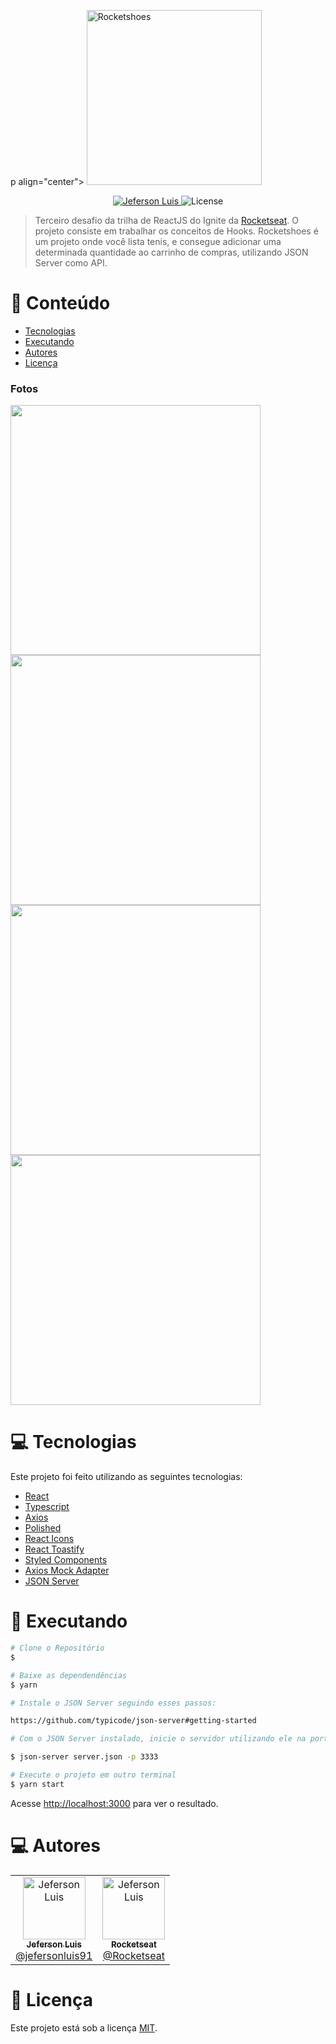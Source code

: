 p align="center">
<img src="" alt="Rocketshoes" width="280"/>

</p>

<p align="center">
   <a href="https://www.linkedin.com/in/jeferson-luis-055720210/">
      <img alt="Jeferson Luis" src="https://img.shields.io/badge/-Jeferson Luis-8257E6?style=flat&logo=Linkedin&logoColor=white" />
   </a>

  <img alt="License" src="https://img.shields.io/badge/license-MIT-8257E6">
</p>

> Terceiro desafio da trilha de ReactJS do Ignite da [Rocketseat](https://github.com/Rocketseat). O projeto consiste em trabalhar os conceitos de Hooks. Rocketshoes é um projeto onde você lista tenis, e consegue adicionar uma determinada quantidade ao carrinho de compras, utilizando JSON Server como API.

# :pushpin: Conteúdo

- [Tecnologias](#computer-tecnologias)
- [Executando](#construction_worker-executando)
- [Autores](#computer-autores)
- [Licença](#closed_book-licença)

### Fotos

<div>
   <img src="" width="400px" />
   <img src="" width="400px" />
   <img src="" width="400px" />
   <img src="" width="400px" />
</div>

# :computer: Tecnologias

Este projeto foi feito utilizando as seguintes tecnologias:

- [React](https://reactjs.org/)
- [Typescript](https://www.typescriptlang.org/)
- [Axios](https://github.com/axios/axios)
- [Polished](https://github.com/styled-components/polished)
- [React Icons](https://react-icons.github.io/react-icons)
- [React Toastify](https://github.com/fkhadra/react-toastify)
- [Styled Components](https://github.com/styled-components/styled-components)
- [Axios Mock Adapter](https://github.com/ctimmerm/axios-mock-adapter)
- [JSON Server](https://github.com/typicode/json-server)

# :construction_worker: Executando

```bash
# Clone o Repositório
$
```

```bash
# Baixe as dependendências
$ yarn
```

```bash
# Instale o JSON Server seguindo esses passos:

https://github.com/typicode/json-server#getting-started
```

```bash
# Com o JSON Server instalado, inicie o servidor utilizando ele na porta 3333:

$ json-server server.json -p 3333
```

```bash
# Execute o projeto em outro terminal
$ yarn start
```

Acesse <http://localhost:3000> para ver o resultado.

# :computer: Autores

<table>
  <tr>
    <td align="center">
      <a href="http://github.com/Jeffx234/">
        <img src="https://avatars.githubusercontent.com/u/86368923?s=400&u=3199e2a3a463e6535c9c93ee07005338070c411c&v=4" width="100px;" alt="Jeferson Luis"/>
        <br />
        <sub>
          <b>Jeferson Luis</b>
        </sub>
       </a>
       <br />
       <a href="https://www.linkedin.com/in/jeferson-luis-055720210/" title="Linkedin">@jefersonluis91</a>
       <br />
    </td>
    <td align="center">
      <a href="http://github.com/Jeffx234">
        <img src="https://avatars0.githubusercontent.com/u/28929274?s=200&v=4" width="100px;" alt="Jeferson Luis"/>
        <br />
        <sub>
          <b>Rocketseat</b>
        </sub>
       </a>
       <br />
       <a href="https://github.com/Rocketseat" title="Linkedin">@Rocketseat</a>
       <br />
    </td>
  </tr>
</table>

# :closed_book: Licença

Este projeto está sob a licença [MIT](./LICENSE).
